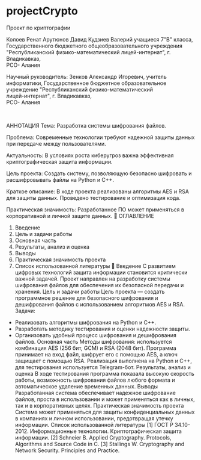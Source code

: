 # projectCrypto
Проект по криптографии





 Колоев Ренат
Арутюнов Давид
Кудзиев Валерий 
учащиеся 7"В" класса,  Государственного 
 бюджетного общеобразовательного учреждения  
"Республиканский физико-математический 
 лицей-интернат", г. Владикавказ,  
РСО- Алания 
 
 
 
 
Научный руководитель: 
 Зенков Александр Игоревич, 
 учитель информатики, Государственное 
 бюджетное образовательное учреждение 
"Республиканский физико-математический  
лицей-интернат", г. Владикавказ,  
РСО- Алания 
 
​
 
 
 
 
 
 
АННОТАЦИЯ
Тема: Разработка системы шифрования файлов.

Проблема: Современные технологии требуют надежной защиты данных при передаче между пользователями.

Актуальность: В условиях роста киберугроз важна эффективная криптографическая защита информации.

Цель проекта: Создать систему, позволяющую безопасно шифровать и расшифровывать файлы на Python и C++.

Краткое описание: В ходе проекта реализованы алгоритмы AES и RSA для защиты данных. Проведено тестирование и оптимизация кода.

Практическая значимость: Разработанное ПО может применяться в корпоративной и личной защите данных.

ОГЛАВЛЕНИЕ
1. Введение
2. Цель и задачи работы
3. Основная часть
4. Результаты, анализ и оценка
5. Выводы
6. Практическая значимость проекта
7. Список использованной литературы

Введение
С развитием цифровых технологий защита информации становится критически важной задачей.
Проект направлен на разработку системы шифрования файлов для обеспечения их безопасной передачи и хранения.
Цель и задачи работы
Цель проекта — создать программное решение для безопасного шифрования и дешифрования файлов с использованием алгоритмов AES и RSA.
Задачи:
- Реализовать алгоритмы шифрования на Python и C++.
- Разработать методику тестирования и оценки надежности защиты.
- Организовать удобный процесс шифрования и дешифрования файлов.
Основная часть
Методы шифрования: используется комбинация AES (256 бит, GCM) и RSA (2048 бит).
Программа принимает на вход файл, шифрует его с помощью AES, а ключ защищает с помощью RSA.
Реализация выполнена на Python и C++, для тестирования используется Telegram-бот.
Результаты, анализ и оценка
В ходе тестирования программа показала высокую скорость работы,
возможность шифрования файлов любого формата и автоматическое удаление временных данных.
Выводы
Разработанная система обеспечивает надежное шифрование файлов, проста в использовании и может применяться
как в личных, так и в корпоративных целях.
Практическая значимость проекта
Система может применяться для защиты конфиденциальных данных в компаниях и личном использовании, предотвращая утечку информации.
Список использованной литературы
[1] ГОСТ Р 34.10-2012. Информационные технологии. Криптографическая защита информации.
[2] Schneier B. Applied Cryptography. Protocols, Algorithms and Source Code in C.
[3] Stallings W. Cryptography and Network Security. Principles and Practice.
 
 
 
 
 
 
 
 
 
 
 
 
 
 
 
 
 
 